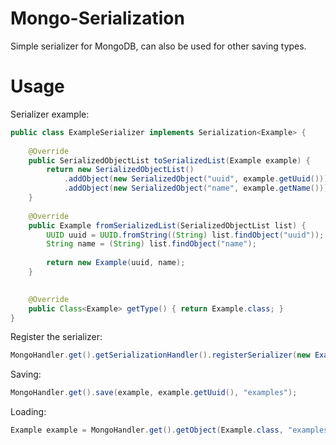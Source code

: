 # Mongo-Serialization
Simple serializer for MongoDB, can also be used for other saving types.

# Usage
Serializer example: 
```java
public class ExampleSerializer implements Serialization<Example> {
    
    @Override
    public SerializedObjectList toSerializedList(Example example) {
        return new SerializedObjectList()
            .addObject(new SerializedObject("uuid", example.getUuid()))
            .addObject(new SerializedObject("name", example.getName()));
    }
    
    @Override
    public Example fromSerializedList(SerializedObjectList list) { 
        UUID uuid = UUID.fromString((String) list.findObject("uuid"));
        String name = (String) list.findObject("name");        
    
        return new Example(uuid, name);
    }
    

    @Override
    public Class<Example> getType() { return Example.class; }
}
```

Register the serializer:
```java
MongoHandler.get().getSerializationHandler().registerSerializer(new ExampleSerializer());
```

Saving:
```java
MongoHandler.get().save(example, example.getUuid(), "examples");
```

Loading:
```java
Example example = MongoHandler.get().getObject(Example.class, "examples", uuid);
```